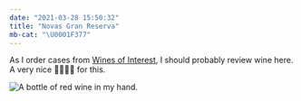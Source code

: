 ```yaml
---
date: "2021-03-28 15:50:32"
title: "Novas Gran Reserva"
mb-cat: "\U0001F377"
---
```


As I order cases from [Wines of Interest](https://www.winesofinterest.co.uk/), I should probably review wine here. A very nice 🍷🍷🍷🍷 for this.

![A bottle of red wine in my hand.](/images/novas.jpg)
